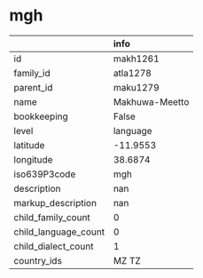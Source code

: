 # mgh
|                      | info           |
|:---------------------|:---------------|
| id                   | makh1261       |
| family_id            | atla1278       |
| parent_id            | maku1279       |
| name                 | Makhuwa-Meetto |
| bookkeeping          | False          |
| level                | language       |
| latitude             | -11.9553       |
| longitude            | 38.6874        |
| iso639P3code         | mgh            |
| description          | nan            |
| markup_description   | nan            |
| child_family_count   | 0              |
| child_language_count | 0              |
| child_dialect_count  | 1              |
| country_ids          | MZ TZ          |